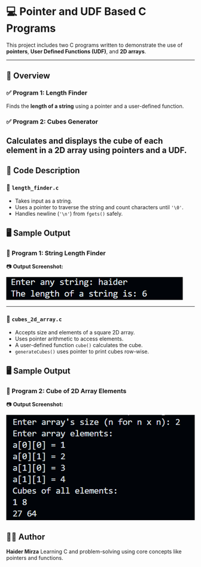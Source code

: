 
# 💻 Pointer and UDF Based C Programs

This project includes two C programs written to demonstrate the use of **pointers**, **User Defined Functions (UDF)**, and **2D arrays**.

---

## 📌 Overview

### ✅ Program 1: Length Finder  
Finds the **length of a string** using a pointer and a user-defined function.

### ✅ Program 2: Cubes Generator  
Calculates and displays the **cube of each element** in a 2D array using pointers and a UDF.
---

## 🧠 Code Description

### 📌 `length_finder.c`

- Takes input as a string.
- Uses a pointer to traverse the string and count characters until `'\0'`.
- Handles newline (`'\n'`) from `fgets()` safely.

## 🖥️ Sample Output

### 🔹 Program 1: String Length Finder

📷 **Output Screenshot:**

![String Length Output](../../images/String.png)

---

### 📌 `cubes_2d_array.c`

* Accepts size and elements of a square 2D array.
* Uses pointer arithmetic to access elements.
* A user-defined function `cube()` calculates the cube.
* `generateCubes()` uses pointer to print cubes row-wise.

## 🖥️ Sample Output

### 🔹 Program 2: Cube of 2D Array Elements

📷 **Output Screenshot:**

![2D Cube Output](../../images/Cubes%20of%20array.png)



## 👨‍💻 Author

**Haider Mirza**
Learning C and problem-solving using core concepts like pointers and functions.


